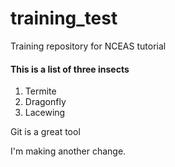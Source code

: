 # training_test
Training repository for NCEAS tutorial

#### This is a list of three insects
1. Termite
2. Dragonfly
3. Lacewing


Git is a great tool

I'm making another change.